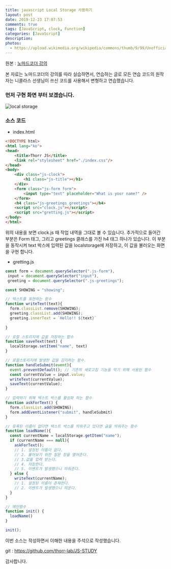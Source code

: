 ```yaml
---
title: javascript Local Storage 사용하기
layout: post
date: 2019-12-23 17:07:53
comments: true
tags: [JavaScript, clock, Function]
categories: [JavaScript]
description: 
photos: 
  - https://upload.wikimedia.org/wikipedia/commons/thumb/9/99/Unofficial_JavaScript_logo_2.svg/1200px-Unofficial_JavaScript_logo_2.svg.png
---
```


원본 : [노마드코더 강의](https://academy.nomadcoders.co/)

본 자료는 노마드코더의 강의를 따라 실습하면서, 연습하는 글로 모든 연습 코드의 원작자는 니콜라스 선생님이 쓰신 코드를 사용해서 변형하고 연습했습니다. 

### 먼저 구현 화면 부터 보겠습니다.

![local storage](https://i.ibb.co/ysqh6zh/image.png)

### 소스 코드
- index.html
``` html
<!DOCTYPE html>
<html lang="ko">
<head>
    <title>Thorr JS</title>
    <link rel="stylesheet" href="./index.css"/>
</head>
<body>
    <div class="js-clock">
        <h1 class="js-title"></h1>
    </div>
    <form class="js-form form">
        <input type="text" placeholder="What is your name?" />
    </form>
    <h4 class="js-greetings greetings"></h4> 
    <script src="clock.js"></script>
    <script src="gretting.js"></script>
</body>
</html> 
```

위의 내용을 보면 clock.js 때 작업 내역을 그대로 볼 수 있습니다.
추가적으로 들어간 부분은 Form 태그, 그리고 greetings 클래스를 가진 h4 태그 하나가 있습니다.
이 부분을 동작시켜 text 박스에 입력된 값을 localstorage에 저장하고, 이 값을 불러오는 화면을 구현 합니다.

- gretting.js
``` javascript
const form = document.querySelector(".js-form"),
 input = document.querySelector("input"),
 greeting = document.querySelector(".js-greetings");

const SHOWING = "showing";

// 텍스트를 표현하는 함수
function writeText(text){
  form.classList.remove(SHOWING);
  greeting.classList.add(SHOWING);
  greeting.innerText = `Hello!! ${text}`
  
}

// 로컬 스토리지에 값을 저장하는 함수
function saveText(text) {
  localStorage.setItem("name", text)
}

// 로컬스토리지에 발생한 값을 감지하는 함수.
function handleSubmit(event){
  event.preventDefault(); // 기존의 새로고침 기능을 막기 위해 사용된 함수
  const currentValue = input.value;
  writeText(currentValue);
  saveText(currentValue);
}

// 입력하기 위해 텍스트 박스를 활성화 하는 함수
function askForText() {
  form.classList.add(SHOWING);
  form.addEventListener("submit", handleSubmit)
}

// 등록된 이름이 없다면 텍스트 박스를 띄워주고 있다면 글을 띄워주는 함수
function loadName(){
  const currentName = localStorage.getItem("name");
  if (currentName === null){
    askForText();
    // 1. 설정된 이름이 없다. 
    // 2. 물어보기 위한 질문 창을 열어준다. 
    // 3.값을 입력 받는다. 
    // 4. 저장한다. 
    // 5. 이벤트가 발생했으니 띄워준다.
  } else {
    writeText(currentName);
    // 1. 설정된 이름이 존재한다.
    // 2. 이벤트가 발생했으니 띄운다.
  }
}

// 메인함수
function init() { 
  loadName()
}

init();
```
이번 소스는 작성하면서 이해한 내용을 주석으로 작성했습니다.

git : https://github.com/thorr-lab/JS-STUDY

감사합니다.